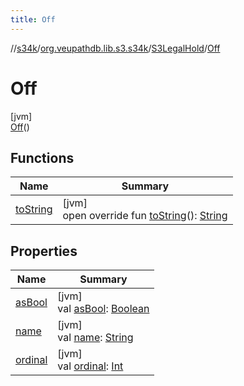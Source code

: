 ```yaml
---
title: Off
---
```

//[s34k](../../../../index.html)/[org.veupathdb.lib.s3.s34k](../../index.html)/[S3LegalHold](../index.html)/[Off](index.html)



# Off



[jvm]\
[Off](index.html)()



## Functions


| Name | Summary |
|---|---|
| [toString](../to-string.html) | [jvm]<br>open override fun [toString](../to-string.html)(): [String](https://kotlinlang.org/api/latest/jvm/stdlib/kotlin/-string/index.html) |


## Properties


| Name | Summary |
|---|---|
| [asBool](../as-bool.html) | [jvm]<br>val [asBool](../as-bool.html): [Boolean](https://kotlinlang.org/api/latest/jvm/stdlib/kotlin/-boolean/index.html) |
| [name](../../../org.veupathdb.lib.s3.s34k.requests.bucket.recursive/-s3-recursive-delete-phase/-list-objects/index.html#-372974862%2FProperties%2F863300109) | [jvm]<br>val [name](../../../org.veupathdb.lib.s3.s34k.requests.bucket.recursive/-s3-recursive-delete-phase/-list-objects/index.html#-372974862%2FProperties%2F863300109): [String](https://kotlinlang.org/api/latest/jvm/stdlib/kotlin/-string/index.html) |
| [ordinal](../../../org.veupathdb.lib.s3.s34k.requests.bucket.recursive/-s3-recursive-delete-phase/-list-objects/index.html#-739389684%2FProperties%2F863300109) | [jvm]<br>val [ordinal](../../../org.veupathdb.lib.s3.s34k.requests.bucket.recursive/-s3-recursive-delete-phase/-list-objects/index.html#-739389684%2FProperties%2F863300109): [Int](https://kotlinlang.org/api/latest/jvm/stdlib/kotlin/-int/index.html) |


